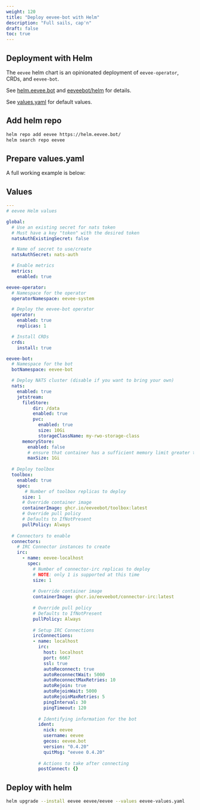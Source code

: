 ```yaml
---
weight: 120
title: "Deploy eevee-bot with Helm"
description: "Full sails, cap'n"
draft: false
toc: true
---
```


## Deployment with Helm

The `eevee` helm chart is an opinionated deployment of `eevee-operator`, CRDs, and `eevee-bot`.

See [helm.eevee.bot](https://helm.eevee.bot) and [eeveebot/helm](https://github.com/eeveebot/helm) for details.

See [values.yaml](https://helm.eevee.bot/charts/eevee/values.yaml) for default values.


## Add helm repo

```bash
helm repo add eevee https://helm.eevee.bot/
helm search repo eevee
```

## Prepare values.yaml

A full working example is below:

## Values

```yaml
---
# eevee Helm values

global:
  # Use an existing secret for nats token
  # Must have a key "token" with the desired token
  natsAuthExistingSecret: false

  # Name of secret to use/create
  natsAuthSecret: nats-auth

  # Enable metrics
  metrics:
    enabled: true

eevee-operator:
  # Namespace for the operator
  operatorNamespace: eevee-system

  # Deploy the eevee-bot operator
  operator:
    enabled: true
    replicas: 1

  # Install CRDs
  crds:
    install: true

eevee-bot:
  # Namespace for the bot
  botNamespace: eevee-bot

  # Deploy NATS cluster (disable if you want to bring your own)
  nats:
    enabled: true
    jetstream:
      fileStore:
          dir: /data
          enabled: true
          pvc:
            enabled: true
            size: 10Gi
            storageClassName: my-rwo-storage-class
      memoryStore:
        enabled: false
        # ensure that container has a sufficient memory limit greater than maxSize
        maxSize: 1Gi
  
  # Deploy toolbox
  toolbox:
    enabled: true
    spec:
       # Number of toolbox replicas to deploy
      size: 1
      # Override container image
      containerImage: ghcr.io/eeveebot/toolbox:latest
      # Override pull policy
      # Defaults to IfNotPresent
      pullPolicy: Always
  
  # Connectors to enable
  connectors:
    # IRC Connector instances to create
    irc:
      - name: eevee-localhost
        spec:
          # Number of connector-irc replicas to deploy
          # NOTE: only 1 is supported at this time
          size: 1
  
          # Override container image
          containerImage: ghcr.io/eeveebot/connector-irc:latest
  
          # Override pull policy
          # Defaults to IfNotPresent
          pullPolicy: Always
  
          # Setup IRC Connections
          ircConnections:
          - name: localhost
            irc:
              host: localhost
              port: 6667
              ssl: true
              autoReconnect: true
              autoReconnectWait: 5000
              autoReconnectMaxRetries: 10
              autoRejoin: true
              autoRejoinWait: 5000
              autoRejoinMaxRetries: 5
              pingInterval: 30
              pingTimeout: 120
  
            # Identifying information for the bot
            ident:
              nick: eevee
              username: eevee
              gecos: eevee.bot
              version: "0.4.20"
              quitMsg: "eevee 0.4.20"
  
            # Actions to take after connecting
            postConnect: {}
```

## Deploy with helm

```bash
helm upgrade --install eevee eevee/eevee --values eevee-values.yaml
```
